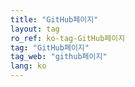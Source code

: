 ```yaml
---
title: "GitHub페이지"
layout: tag
ro_ref: ko-tag-GitHub페이지
tag: "GitHub페이지"
tag_web: "github페이지"
lang: ko
---
```


